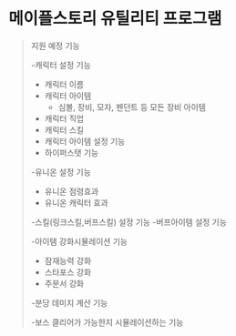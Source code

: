 메이플스토리 유틸리티 프로그램
=============

>지원 예정 기능
>
>-캐릭터 설정 기능
>   - 캐릭터 이름
>   - 캐릭터 아이템
>       - 심볼, 장비, 모자, 펜던트 등 모든 장비 아이템
>   - 캐릭터 직업
>   - 캐릭터 스킬
>   - 캐릭터 아이템 설정 기능
>   - 하이퍼스탯 기능
>   
>-유니온 설정 기능
>   - 유니온 점령효과
>   - 유니온 캐릭터 효과
>   
>-스킬(링크스킬,버프스킬) 설정 기능
>   -버프아이템 설정 기능
>
>-아이템 강화시뮬레이션 기능
>   - 잠재능력 강화
>   - 스타포스 강화
>   - 주문서 강화
>
>-분당 데미지 계산 기능
>
>-보스 클리어가 가능한지 시뮬레이션하는 기능
